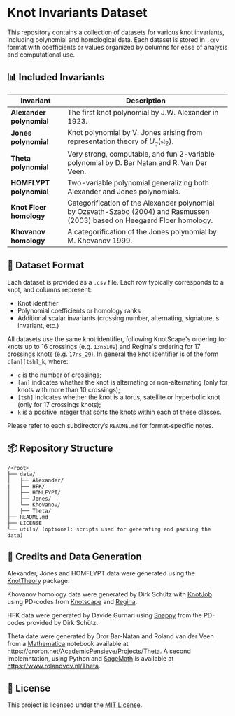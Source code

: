 # Knot Invariants Dataset

This repository contains a collection of datasets for various knot invariants, including polynomial and homological data. Each dataset is stored in `.csv` format with coefficients or values organized by columns for ease of analysis and computational use.

## 📊 Included Invariants

| Invariant     | Description                                                                 |
|--------------------|-----------------------------------------------------------------------------|
| **Alexander polynomial**      | The first knot polynomial by J.W. Alexander in 1923.                        |
| **Jones polynomial**          | Knot polynomial by V. Jones arising from representation theory of $\displaystyle U_{q}({\mathfrak {sl}}_{2})$.       |
| **Theta polynomial**          | Very strong, computable, and fun 2-variable polynomial by D. Bar Natan and R. Van Der Veen.        |
| **HOMFLYPT polynomial**       | Two-variable polynomial generalizing both Alexander and Jones polynomials. |
| **Knot Floer homology**       | Categorification of the Alexander polynomial by Ozsvath-Szabo (2004) and Rasmussen (2003) based on Heegaard Floer homology. |
| **Khovanov homology** | A categorification of the Jones polynomial by M. Khovanov 1999.      |

## 📁 Dataset Format

Each dataset is provided as a `.csv` file. Each row typically corresponds to a knot, and columns represent:

- Knot identifier
- Polynomial coefficients or homology ranks
- Additional scalar invariants (crossing number, alternating, signature, s invariant, etc.)

All datasets use the same knot identifier, following KnotScape's ordering for knots up to 16 crossings (e.g. `13n5109`) and Regina's ordering for 17 crossings knots (e.g. `17ns_29`). In general the knot identifier is of the form `c[an][tsh]_k`, where:

- `c` is the number of crossings;
- `[an]` indicates whether the knot is alternating or non-alternating (only for knots with more than 10 crossings);
- `[tsh]` indicates whether the knot is a torus, satellite or hyperbolic knot (only for 17 crossings knots);
- `k` is a positive integer that sorts the knots within each of these classes.

Please refer to each subdirectory’s `README.md` for format-specific notes.

## 📦 Repository Structure

```
/<root>
├── data/
│   ├── Alexander/
|   ├── HFK/
│   ├── HOMLFYPT/
│   ├── Jones/
│   └── Khovanov/
│   ├── Theta/
├── README.md
├── LICENSE
└── utils/ (optional: scripts used for generating and parsing the data)
```

## 🧪 Credits and Data Generation

Alexander, Jones and HOMFLYPT data were generated using the [KnotTheory](https://katlas.org/wiki/The_Mathematica_Package_KnotTheory%60) package. 

Khovanov homology data were generated by Dirk Schütz with [KnotJob](https://www.maths.dur.ac.uk/users/dirk.schuetz/knotjob.html) using PD-codes from [Knotscape](https://pzacad.pitzer.edu/~jhoste/HosteWebPages/kntscp.html) and [Regina](https://regina-normal.github.io/).

HFK data were generated by Davide Gurnari using [Snappy](https://snappy.computop.org/) from the PD-codes provided by Dirk Schütz.

Theta date were generated by Dror Bar-Natan and Roland van der Veen from a [Mathematica](https://www.wolfram.com/mathematica/) notebook available at https://drorbn.net/AcademicPensieve/Projects/Theta. A second implemntation, using Python and [SageMath]((https://www.sagemath.org/)) is available at https://www.rolandvdv.nl/Theta.

## 📄 License

This project is licensed under the [MIT License](LICENSE).
